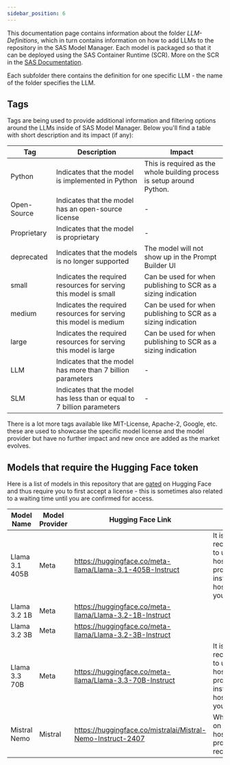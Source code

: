 ```yaml
---
sidebar_position: 6
---
```


This documentation page contains information about the folder *LLM-Definitions*, which in turn contains information on how to add LLMs to the repository in the SAS Model Manager. Each model is packaged so that it can be deployed using the SAS Container Runtime (SCR). More on the SCR in the [SAS Documentation](https://go.documentation.sas.com/doc/en/mascrtcdc/default/mascrtag/titlepage.htm).

Each subfolder there contains the definition for one specific LLM - the name of the folder specifies the LLM.

## Tags

Tags are being used to provide additional information and filtering options around the LLMs inside of SAS Model Manager. Below you'll find a table with short description and its impact (if any):

| Tag         | Description                                                  | Impact                                                       |
| ----------- | ------------------------------------------------------------ | ------------------------------------------------------------ |
| Python      | Indicates that the model is implemented in Python            | This is required as the whole building process is setup around Python. |
| Open-Source | Indicates that the model has an open-source license          | -                                                            |
| Proprietary | Indicates that the model is proprietary                      | -                                                            |
| deprecated  | Indicates that the models is no longer supported             | The model will not show up in the Prompt Builder UI          |
| small       | Indicates the required resources for serving this model is small | Can be used for when publishing to SCR as a sizing indication |
| medium      | Indicates the required resources for serving this model is medium | Can be used for when publishing to SCR as a sizing indication |
| large       | Indicates the required resources for serving this model is large | Can be used for when publishing to SCR as a sizing indication |
| LLM         | Indicates that the model has more than 7 billion parameters  | -                                                            |
| SLM         | Indicates that the model has less than or equal to 7 billion parameters | -                                                            |

There is a lot more tags available like MIT-License, Apache-2, Google, etc. these are used to showcase the specific model license and the model provider but have no further impact and new once are added as the market evolves.

## Models that require the Hugging Face token

Here is a list of models in this repository that are [gated](https://huggingface.co/docs/hub/en/models-gated) on Hugging Face and thus require you to first accept a license - this is sometimes also related to a waiting time until you are confirmed for access.

| Model Name     | Model Provider | Hugging Face Link                                           | Note                                                         |
| -------------- | -------------- | ----------------------------------------------------------- | ------------------------------------------------------------ |
| Llama 3.1 405B | Meta           | https://huggingface.co/meta-llama/Llama-3.1-405B-Instruct   | It is recommended to use a hosting provider, instead of hosting it yourself. |
| Llama 3.2 1B   | Meta           | https://huggingface.co/meta-llama/Llama-3.2-1B-Instruct     |                                                              |
| Llama 3.2 3B   | Meta           | https://huggingface.co/meta-llama/Llama-3.2-3B-Instruct     |                                                              |
| Llama 3.3 70B  | Meta           | https://huggingface.co/meta-llama/Llama-3.3-70B-Instruct    | It is recommended to use a hosting provider, instead of hosting it yourself. |
| Mistral Nemo   | Mistral        | https://huggingface.co/mistralai/Mistral-Nemo-Instruct-2407 | While it runs on just CPU a hosting provider is recommended. |
